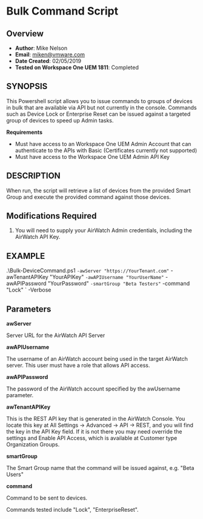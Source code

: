 # Bulk Command Script

## Overview
- **Author**: Mike Nelson
- **Email**: miken@vmware.com
- **Date Created**: 02/05/2019
- **Tested on Workspace One UEM 1811**: Completed

## SYNOPSIS
This Powershell script allows you to issue commands to groups of devices in bulk that are available via API but not currently in the console. Commands such as Device Lock or Enterprise Reset can be issued against a targeted group of devices to speed up Admin tasks. 

**Requirements**

- Must have access to an Workspace One UEM Admin Account that can authenticate to the APIs with Basic (Certificates currently not supported)
- Must have access to the Workspace One UEM Admin API Key

## DESCRIPTION
When run, the script will retrieve a list of devices from the provided Smart Group and execute the provided command against those devices.

## Modifications Required

1. You will need to supply your AirWatch Admin credentials, including the AirWatch API Key.

## EXAMPLE

  .\Bulk-DeviceCommand.ps1 `
    -awServer "https://YourTenant.com" `
    -awTenantAPIKey "YourAPIKey" `
    -awAPIUsername "YourUserName" `
    -awAPIPassword "YourPassword" `
    -smartGroup "Beta Testers" `
    -command "Lock" `
    -Verbose

## Parameters

**awServer**

Server URL for the AirWatch API Server

**awAPIUsername**

The username of an AirWatch account being used in the target AirWatch server.  This user must have a role that allows API access.

**awAPIPassword**

The password of the AirWatch account specified by the awUsername parameter.

**awTenantAPIKey**

This is the REST API key that is generated in the AirWatch Console.  You locate this key at All Settings -> Advanced -> API -> REST, and you will find the key in the API Key field.  If it is not there you may need override the settings and Enable API Access, which is available at Customer type Organization Groups.

**smartGroup**

The Smart Group name that the command will be issued against, e.g. "Beta Users"

**command**

Command to be sent to devices.

Commands tested include "Lock", "EnterpriseReset".
